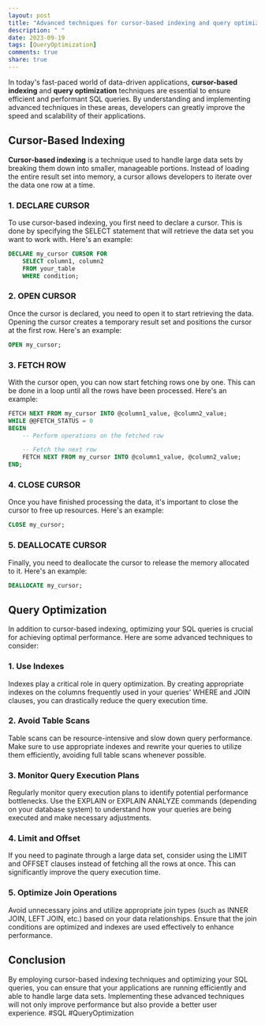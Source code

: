 ```yaml
---
layout: post
title: "Advanced techniques for cursor-based indexing and query optimization in SQL"
description: " "
date: 2023-09-19
tags: [QueryOptimization]
comments: true
share: true
---
```


In today's fast-paced world of data-driven applications, **cursor-based indexing** and **query optimization** techniques are essential to ensure efficient and performant SQL queries. By understanding and implementing advanced techniques in these areas, developers can greatly improve the speed and scalability of their applications.

## Cursor-Based Indexing

**Cursor-based indexing** is a technique used to handle large data sets by breaking them down into smaller, manageable portions. Instead of loading the entire result set into memory, a cursor allows developers to iterate over the data one row at a time.

### 1. DECLARE CURSOR

To use cursor-based indexing, you first need to declare a cursor. This is done by specifying the SELECT statement that will retrieve the data set you want to work with. Here's an example:

```sql
DECLARE my_cursor CURSOR FOR
    SELECT column1, column2
    FROM your_table
    WHERE condition;
```

### 2. OPEN CURSOR

Once the cursor is declared, you need to open it to start retrieving the data. Opening the cursor creates a temporary result set and positions the cursor at the first row. Here's an example:

```sql
OPEN my_cursor;
```

### 3. FETCH ROW

With the cursor open, you can now start fetching rows one by one. This can be done in a loop until all the rows have been processed. Here's an example:

```sql
FETCH NEXT FROM my_cursor INTO @column1_value, @column2_value;
WHILE @@FETCH_STATUS = 0
BEGIN
    -- Perform operations on the fetched row

    -- Fetch the next row
    FETCH NEXT FROM my_cursor INTO @column1_value, @column2_value;
END;
```

### 4. CLOSE CURSOR

Once you have finished processing the data, it's important to close the cursor to free up resources. Here's an example:

```sql
CLOSE my_cursor;
```

### 5. DEALLOCATE CURSOR

Finally, you need to deallocate the cursor to release the memory allocated to it. Here's an example:

```sql
DEALLOCATE my_cursor;
```

## Query Optimization

In addition to cursor-based indexing, optimizing your SQL queries is crucial for achieving optimal performance. Here are some advanced techniques to consider:

### 1. Use Indexes

Indexes play a critical role in query optimization. By creating appropriate indexes on the columns frequently used in your queries' WHERE and JOIN clauses, you can drastically reduce the query execution time.

### 2. Avoid Table Scans

Table scans can be resource-intensive and slow down query performance. Make sure to use appropriate indexes and rewrite your queries to utilize them efficiently, avoiding full table scans whenever possible.

### 3. Monitor Query Execution Plans

Regularly monitor query execution plans to identify potential performance bottlenecks. Use the EXPLAIN or EXPLAIN ANALYZE commands (depending on your database system) to understand how your queries are being executed and make necessary adjustments.

### 4. Limit and Offset

If you need to paginate through a large data set, consider using the LIMIT and OFFSET clauses instead of fetching all the rows at once. This can significantly improve the query execution time.

### 5. Optimize Join Operations

Avoid unnecessary joins and utilize appropriate join types (such as INNER JOIN, LEFT JOIN, etc.) based on your data relationships. Ensure that the join conditions are optimized and indexes are used effectively to enhance performance.

## Conclusion

By employing cursor-based indexing techniques and optimizing your SQL queries, you can ensure that your applications are running efficiently and able to handle large data sets. Implementing these advanced techniques will not only improve performance but also provide a better user experience. #SQL #QueryOptimization